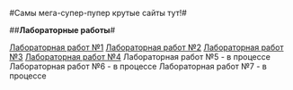 #Самы мега-супер-пупер крутые сайты тут!# 

##**Лабораторные работы**#

[Лабораторная работ №1](Frontend/labs/lab1-2)
[Лабораторная работ №2](Frontend/labs/lab1-2)
[Лабораторная работ №3](Frontend/labs/lab1-2)
[Лабораторная работ №4](Frontend/labs/lab1-2)
Лабораторная работ №5 - в процессе
Лабораторная работ №6 - в процессе
Лабораторная работ №7 - в процессе
